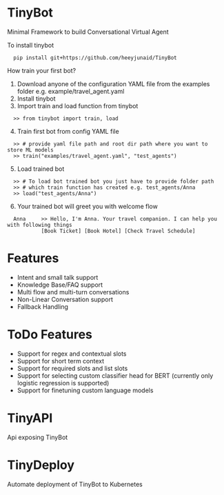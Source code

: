 # TinyBot
Minimal Framework to build Conversational Virtual Agent

To install tinybot
```
  pip install git+https://github.com/heeyjunaid/TinyBot
```

How train your first bot?
1. Download anyone of the configuration YAML file from the examples folder
    e.g. example/travel_agent.yaml
2. Install tinybot
3. Import train and load function from tinybot
```
  >> from tinybot import train, load
```
4. Train first bot from config YAML file
```
  >> # provide yaml file path and root dir path where you want to store ML models
  >> train("examples/travel_agent.yaml", "test_agents")
```
5. Load trained bot
```
  >> # To load bot trained bot you just have to provide folder path
  >> # which train function has created e.g. test_agents/Anna
  >> load("test_agents/Anna")
```
6. Your trained bot will greet you with welcome flow
```
  Anna     >> Hello, I'm Anna. Your travel companion. I can help you with following things
           [Book Ticket] [Book Hotel] [Check Travel Schedule]
```

# Features
- Intent and small talk support
- Knowledge Base/FAQ support
- Multi flow and multi-turn conversations
- Non-Linear Conversation support
- Fallback Handling


# ToDo Features
- Support for regex and contextual slots
- Support for short term context
- Support for required slots and list slots
- Support for selecting custom classifier head for BERT (currently only logistic regression is supported)
- Support for finetuning custom language models


# TinyAPI
  Api exposing TinyBot
  
# TinyDeploy
  Automate deployment of TinyBot to Kubernetes
